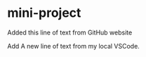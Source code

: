 # mini-project

Added this line of text from GitHub website

Add A new line of text from my local VSCode.